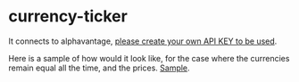 # currency-ticker

It connects to alphavantage, [please create your own API KEY to be used](https://www.alphavantage.co/support/#api-key).

Here is a sample of how would it look like, for the case where the currencies remain equal all the time, and the prices.
[Sample](./test.png).